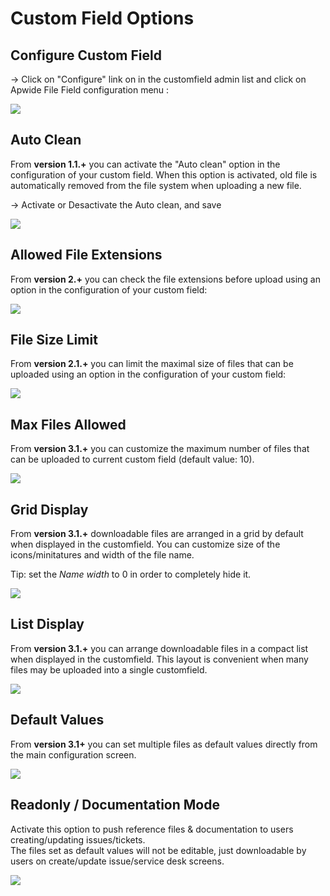 # Custom Field Options

## Configure Custom Field <a href="#customfieldoptions-configurecustomfield" id="customfieldoptions-configurecustomfield"></a>

→ Click on "Configure" link on in the customfield admin list and click on Apwide File Field configuration menu :

![](https://apwide.atlassian.net/wiki/download/attachments/31129813/ApwideFileFieldConfigurationMenu.png?version=1\&modificationDate=1595321792650\&cacheVersion=1\&api=v2)

## Auto Clean <a href="#customfieldoptions-autoclean" id="customfieldoptions-autoclean"></a>

From **version 1.1.+** you can activate the "Auto clean" option in the configuration of your custom field. When this option is activated, old file is automatically removed from the file system when uploading a new file.&#x20;

→ Activate or Desactivate the Auto clean, and save

![](https://apwide.atlassian.net/wiki/download/attachments/31129813/AutoCleanFileOption.png?version=1\&modificationDate=1595321853479\&cacheVersion=1\&api=v2)

## Allowed File Extensions <a href="#customfieldoptions-allowedfileextensions" id="customfieldoptions-allowedfileextensions"></a>

From **version 2.+** you can check the file extensions before upload using an option in the configuration of your custom field:

![](https://apwide.atlassian.net/wiki/download/attachments/31129813/Apwide\_File\_Field\_Limit\_File\_Types.png?version=1\&modificationDate=1595321906173\&cacheVersion=1\&api=v2)

## File Size Limit <a href="#customfieldoptions-filesizelimit" id="customfieldoptions-filesizelimit"></a>

From **version 2.1.+** you can limit the maximal size of files that can be uploaded using an option in the configuration of your custom field:

![](https://apwide.atlassian.net/wiki/download/attachments/31129813/MaxFileSize\_Apwide\_FileField.png?version=1\&modificationDate=1595321947284\&cacheVersion=1\&api=v2)

## Max Files Allowed <a href="#customfieldoptions-maxfilesallowed" id="customfieldoptions-maxfilesallowed"></a>

From **version 3.1.+** you can customize the maximum number of files that can be uploaded to current custom field (default value: 10).

![](https://apwide.atlassian.net/wiki/download/attachments/31129813/File%20Field%20Option%20-%20Max%20Files%20per%20field.png?version=1\&modificationDate=1595335500640\&cacheVersion=1\&api=v2)

## Grid Display <a href="#customfieldoptions-griddisplay" id="customfieldoptions-griddisplay"></a>

From **version 3.1.+** downloadable files are arranged in a grid by default when displayed in the customfield. You can customize size of the icons/minitatures and width of the file name.

Tip: set the _Name width_ to 0 in order to completely hide it.

![](https://apwide.atlassian.net/wiki/download/attachments/31129813/File%20Field%20Grid%20Display%20Options.png?version=1\&modificationDate=1595335838623\&cacheVersion=1\&api=v2)

## List Display <a href="#customfieldoptions-listdisplay" id="customfieldoptions-listdisplay"></a>

From **version 3.1.+** you can arrange downloadable files in a compact list when displayed in the customfield. This layout is convenient when many files may be uploaded into a single customfield.

![](https://apwide.atlassian.net/wiki/download/attachments/31129813/Screenshot%202020-07-21%20at%2014.55.15.png?version=1\&modificationDate=1595336130684\&cacheVersion=1\&api=v2)

## Default Values <a href="#customfieldoptions-defaultvalues" id="customfieldoptions-defaultvalues"></a>

From **version 3.1+** you can set multiple files as default values directly from the main configuration screen.

![](https://apwide.atlassian.net/wiki/download/attachments/31129813/Screenshot%202020-07-21%20at%2015.09.15.png?version=1\&modificationDate=1595336973987\&cacheVersion=1\&api=v2)

## Readonly / Documentation Mode <a href="#customfieldoptions-readonly-documentationmode" id="customfieldoptions-readonly-documentationmode"></a>

Activate this option to push reference files & documentation to users creating/updating issues/tickets.\
The files set as default values will not be editable, just downloadable by users on create/update issue/service desk screens.

![](https://apwide.atlassian.net/wiki/download/attachments/31129813/Readonly%20Default%20Values%20File%20Field.png?version=1\&modificationDate=1595337119469\&cacheVersion=1\&api=v2)
